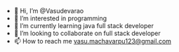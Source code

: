 - 👋 Hi, I’m @Vasudevarao
- 👀 I’m interested in programming
- 🌱 I’m currently learning java full stack developer
- 💞️ I’m looking to collaborate on full stack developer
- 📫 How to reach me vasu.machavarpu123@gmail.com

<!---
VasuMachavarapu/VasuMachavarapu is a ✨ special ✨ repository because its `README.md` (this file) appears on your GitHub profile.
You can click the Preview link to take a look at your changes.
--->
